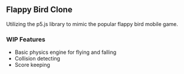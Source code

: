 ## Flappy Bird Clone
Utilizing the p5.js library to mimic the popular flappy bird mobile game.

### WIP Features
- Basic physics engine for flying and falling
- Collision detecting
- Score keeping
